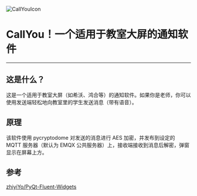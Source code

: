 ![CallYouIcon](https://soft.bluetinker.cn/cu/icon.png "CallYou")

# CallYou！一个适用于教室大屏的通知软件

---

## 这是什么？

这是一个适用于教室大屏（如希沃、鸿合等）的通知软件。如果你是老师，你可以使用发送端轻松地向教室里的学生发送消息（带有语音）。

## 原理

该软件使用 pycryptodome 对发送的消息进行 AES 加密，并发布到设定的 MQTT 服务器（默认为 EMQX 公共服务器）上，接收端接收到消息后解密，弹窗显示在屏幕上方。

## 参考

[zhiyiYo/PyQt-Fluent-Widgets](https://github.com/zhiyiYo/PyQt-Fluent-Widgets)


